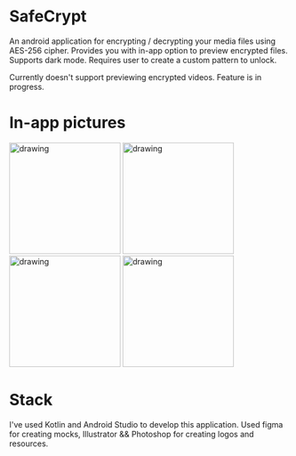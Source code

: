 # SafeCrypt

An android application for encrypting / decrypting your media files using AES-256 cipher. Provides you with in-app option to preview encrypted files. Supports dark mode. 
Requires user to create a custom pattern to unlock.

Currently doesn't support previewing encrypted videos. Feature is in progress.

# In-app pictures
<p float="left">

<img src="https://i.imgur.com/aFdcYZQ.png" alt="drawing" width="200"/>
<img src="https://i.imgur.com/VGAfujT.png" alt="drawing" width="200"/>
<img src="https://i.imgur.com/5WWYcTX.png" alt="drawing" width="200"/>
<img src="https://i.imgur.com/NBzkY4q.png" alt="drawing" width="200"/>
</p>

# Stack
I've used Kotlin and Android Studio to develop this application. Used figma for creating mocks, Illustrator && Photoshop for creating logos and resources.
